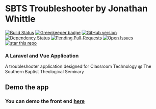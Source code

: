# SBTS Troubleshooter by Jonathan Whittle

[![Build Status](https://travis-ci.com/jwhittle933/TechApp2.0.svg?branch=master)](https://travis-ci.com/jwhittle933/TechApp2.0)
[![Greenkeeper badge](https://badges.greenkeeper.io/jwhittle933/TechApp2.0.svg)](https://greenkeeper.io/)
[![GitHub version](https://badge.fury.io/gh/jwhittle933%2FTechApp2.0.svg)](https://badge.fury.io/gh/jwhittle933%2FTechApp2.0)
[![Dependency Status](https://david-dm.org/jwhittle933/TechApp2.0.svg)](https://david-dm.org/jwhittle933/TechApp2.0)
[![Pending Pull-Requests](http://githubbadges.herokuapp.com/jwhittle933/TechApp2.0/pulls.svg?style=flat)](https://github.com/jwhittle933/TechApp2.0/pulls)
[![Open Issues](http://githubbadges.herokuapp.com/jwhittle933/TechApp2.0/issues.svg?style=flat)](https://github.com/jwhittle933/TechApp2.0/issues)
[![star this repo](http://githubbadges.com/star.svg?user=jwhittle933&repo=TechApp2.0&style=flat)](https://github.com/jwhittle933/TechApp2.0)

### A Laravel and Vue Application

A troubleshooter application designed for Classroom Technology @ The Southern Baptist Theological Seminary

## Demo the app

### You can demo the front end [here](http://troubleshooter-env.mamnsfbpzm.us-east-2.elasticbeanstalk.com/)
